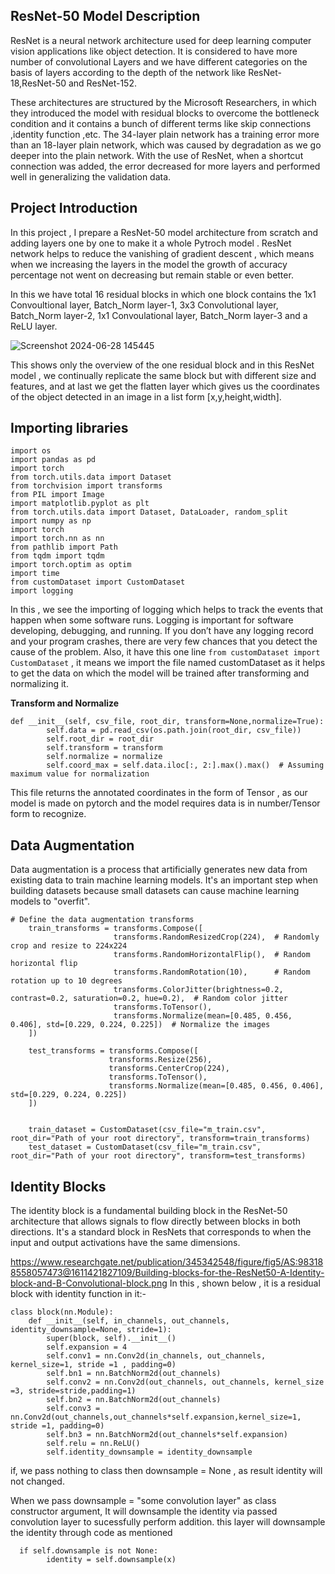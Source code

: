 
**ResNet-50 Model Description**
-------------------------------------------------------------------------------------------------------------------------------------------------------------------------------

ResNet is a neural network architecture used for deep learning computer vision applications like object detection. It is considered to have more number of convolutional Layers and we have different categories on the basis of layers according to the depth of the network like ResNet-18,ResNet-50 and ResNet-152.

These architectures are structured by the Microsoft Researchers, in which they introduced the model with residual blocks to overcome the bottleneck condition and it contains a bunch of different terms like skip connections ,identity function ,etc.
The 34-layer plain network has a training error more than an 18-layer plain network, which was caused by degradation as we go deeper into the plain network. With the use of ResNet, when a shortcut connection was added, the error decreased for more layers and performed well in generalizing the validation data.


**Project Introduction**
---------------------------------------------------------------------------------------------------------------------------------------------------------------------------------

In this project , I prepare a ResNet-50 model architecture from scratch and adding layers one by one to  make it a whole Pytroch model . ResNet network helps to reduce the vanishing of gradient descent , which means when we increasing the layers in the model the growth of accuracy percentage not went on decreasing but remain stable or even better. 

In this we have total 16 residual blocks in which one block contains the 1x1 Convoultional layer, Batch_Norm layer-1, 3x3 
Convolutional layer, Batch_Norm layer-2, 1x1 Convoulational layer, Batch_Norm layer-3 and a ReLU layer.

![Screenshot 2024-06-28 145445](https://github.com/Radhika-00804/ResNet_50-model_from_scratch/assets/163717432/288f7f31-4d22-4c26-a008-783e65c71ea5)

This shows only the overview of the one residual block and in this ResNet model , we continually replicate the same block but with different size and features, and at last we get the flatten layer which gives us the coordinates of the object detected in an image in a list form [x,y,height,width].

**Importing libraries**
-------------------------------------------------------------------------------------------------------------------------------------------------------------------------------------
```
import os
import pandas as pd
import torch
from torch.utils.data import Dataset
from torchvision import transforms
from PIL import Image
import matplotlib.pyplot as plt
from torch.utils.data import Dataset, DataLoader, random_split
import numpy as np
import torch
import torch.nn as nn
from pathlib import Path
from tqdm import tqdm
import torch.optim as optim
import time
from customDataset import CustomDataset
import logging
```
In this , we see the importing of logging which helps to track the events that happen when some software runs. Logging is important for software developing, debugging, and running. If you don’t have any logging record and your program crashes, there are very few chances that you detect the cause of the problem. Also,
it have this one line `from customDataset import CustomDataset` , it means we import the file named customDataset as it helps to get the data on which the model will be trained after transforming and normalizing it.

**Transform and Normalize**
```
def __init__(self, csv_file, root_dir, transform=None,normalize=True):
        self.data = pd.read_csv(os.path.join(root_dir, csv_file))
        self.root_dir = root_dir
        self.transform = transform
        self.normalize = normalize
        self.coord_max = self.data.iloc[:, 2:].max().max()  # Assuming maximum value for normalization
```
This file returns the annotated coordinates in the form of Tensor , as our model is made on pytorch and the model requires data is in number/Tensor form to recognize.

**Data Augmentation**
----------------------------------------------------------------------------------------------------------------------------------------------------------------------------
Data augmentation is a process that artificially generates new data from existing data to train machine learning models. It's an important step when building datasets because small datasets can cause machine learning models to "overfit".
```
# Define the data augmentation transforms
    train_transforms = transforms.Compose([
                       transforms.RandomResizedCrop(224),  # Randomly crop and resize to 224x224
                       transforms.RandomHorizontalFlip(),  # Random horizontal flip
                       transforms.RandomRotation(10),      # Random rotation up to 10 degrees
                       transforms.ColorJitter(brightness=0.2, contrast=0.2, saturation=0.2, hue=0.2),  # Random color jitter
                       transforms.ToTensor(),
                       transforms.Normalize(mean=[0.485, 0.456, 0.406], std=[0.229, 0.224, 0.225])  # Normalize the images
    ])

    test_transforms = transforms.Compose([
                      transforms.Resize(256),
                      transforms.CenterCrop(224),
                      transforms.ToTensor(),
                      transforms.Normalize(mean=[0.485, 0.456, 0.406], std=[0.229, 0.224, 0.225])
    ])

    
    train_dataset = CustomDataset(csv_file="m_train.csv", root_dir="Path of your root directory", transform=train_transforms)
    test_dataset = CustomDataset(csv_file="m_train.csv", root_dir="Path of your root directory", transform=test_transforms)
```

**Identity Blocks**
----------------------------------------------------------------------------------------------------------------------------------------------------------------------------
The identity block is a fundamental building block in the ResNet-50 architecture that allows signals to flow directly between blocks in both directions. It's a standard block in ResNets that corresponds to when the input and output activations have the same dimensions.

https://www.researchgate.net/publication/345342548/figure/fig5/AS:983188558057473@1611421827109/Building-blocks-for-the-ResNet50-A-Identity-block-and-B-Convolutional-block.png
In this , shown below , it is a residual block with identity function in it:-

```
class block(nn.Module):
    def __init__(self, in_channels, out_channels, identity_downsample=None, stride=1):
        super(block, self).__init__()
        self.expansion = 4
        self.conv1 = nn.Conv2d(in_channels, out_channels, kernel_size=1, stride =1 , padding=0)
        self.bn1 = nn.BatchNorm2d(out_channels)
        self.conv2 = nn.Conv2d(out_channels, out_channels, kernel_size =3, stride=stride,padding=1)
        self.bn2 = nn.BatchNorm2d(out_channels)
        self.conv3 = nn.Conv2d(out_channels,out_channels*self.expansion,kernel_size=1, stride =1, padding=0)
        self.bn3 = nn.BatchNorm2d(out_channels*self.expansion)
        self.relu = nn.ReLU()
        self.identity_downsample = identity_downsample
```
if, we pass nothing to class then downsample = None , as result identity will not changed.

When we pass downsample = "some convolution layer" as class constructor argument, It will downsample the identity via passed convolution layer to sucessfully perform addition. this layer will downsample the identity through code as mentioned
```
  if self.downsample is not None:
        identity = self.downsample(x)
```
